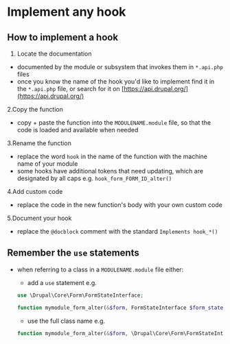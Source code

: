 # Implement any hook

## How to implement a hook

1. Locate the documentation

- documented by the module or subsystem that invokes them in `*.api.php` files
- once you know the name of the hook you'd like to implement find it in the `*.api.php` file, or search for it on [https://api.drupal.org/](https://api.drupal.org/)

2.Copy the function

- copy + paste the function into the `MODULENAME.module` file, so that the code is loaded and available when needed

3.Rename the function

- replace the word `hook` in the name of the function with the machine name of your module
- some hooks have additional tokens that need updating, which are designated by all caps e.g. `hook_form_FORM_ID_alter()`

4.Add custom code

- replace the code in the new function's body with your own custom code

5.Document your hook

- replace the `@docblock` comment with the standard `Implements hook_*()`

## Remember the `use` statements

- when referring to a class in a `MODULENAME.module` file either:
  - add a `use` statement e.g.
  
  ```php
  use \Drupal\Core\Form\FormStateInterface;

  function mymodule_form_alter(&$form, FormStateInterface $form_state, $form_id) {}
  ```

  - use the full class name e.g.

  ```php
  function mymodule_form_alter(&$form, \Drupal\Core\Form\FormStateInterface)
  ```
